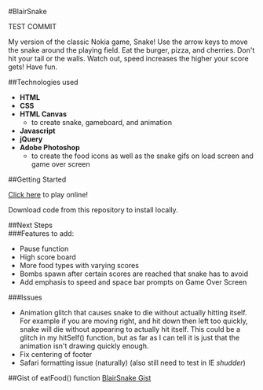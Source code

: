 #BlairSnake

TEST COMMIT

My version of the classic Nokia game, Snake! Use the arrow keys to move the snake around the playing field. Eat the burger, pizza, and cherries. Don't hit your tail or the walls. Watch out, speed increases the higher your score gets! Have fun.

##Technologies used

* **HTML**  
* **CSS**
* **HTML Canvas**
	* to create snake, gameboard, and animation
* **Javascript**  
* **jQuery**  
* **Adobe Photoshop**
	* to create the food icons as well as the snake gifs on load screen and game over screen
	
##Getting Started  

[Click here](https://blairdow.github.io/blair-snake/) to play online!

Download code from this repository to install locally.


##Next Steps  
###Features to add:
* Pause function   
* High score board    
* More food types with varying scores    
* Bombs spawn after certain scores are reached that snake has to avoid  
* Add emphasis to speed and space bar prompts on Game Over Screen

###Issues  
* Animation glitch that causes snake to die without actually hitting itself. For example if you are moving right, and hit down then left too quickly, snake will die without appearing to actually hit itself. This could be a glitch in my hitSelf() function, but as far as I can tell it is just that the animation isn't drawing quickly enough.
* Fix centering of footer
* Safari formatting issue (naturally) (also still need to test in IE *shudder*)

##Gist of eatFood() function
[BlairSnake Gist](https://gist.github.com/blairdow/fc90d88c25daebfd8952da39770fb958)

